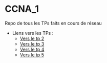 # CCNA_1
Repo de tous les TPs faits en cours de réseau

* Liens vers les TPs :
    * [Vers le tp 2](/tp2)
    * [Vers le tp 3](/tp3)
    * [Vers le tp 4](/tp4)
    * [Vers le tp 5](/tp5)